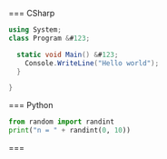 === CSharp

```csharp
using System;
class Program &#123;

  static void Main() &#123;
    Console.WriteLine("Hello world");
  }

}
```

=== Python

```python
from random import randint
print("n = " + randint(0, 10))
```

===
